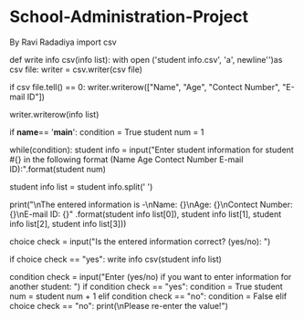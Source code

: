 # School-Administration-Project
By Ravi Radadiya
import csv

def write info csv(info list):
with open ('student info.csv', 'a', newline'')as csv file:
writer = csv.writer(csv file)

if csv file.tell() == 0:
writer.writerow(["Name", "Age", "Contect Number", "E-mail ID"])

writer.writerow(info list)

if __name__== '__main__':
condition = True
student num = 1

while(condition):
student info = input("Enter student information for student #{} in the following format (Name Age Contect Number E-mail ID):".format(student num)

student info list = student info.split(' ')

print("\nThe entered information is -\nName: {}\nAge: {}\nContect Number:{}\nE-mail ID: {}"
.format(student info list[0]), student info list[1], student info list[2], student info list[3]))

choice check = input("Is the entered information correct? (yes/no): ")

if choice check == "yes":
write info csv(student info list)

condition check = input("Enter (yes/no) if you want to enter information for another student: ")
if condition check == "yes":
condition = True
student num = student num + 1
elif condition check == "no":
condition = False
elif choice check == "no":
print(\nPlease re-enter the value!")
